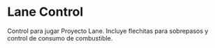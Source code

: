 # Lane Control
Control para jugar Proyecto Lane. Incluye flechitas para sobrepasos y control de consumo de combustible.
